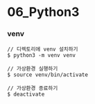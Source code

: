 # 06_Python3



### venv

```shell
// 디렉토리에 venv 설치하기 
$ python3 -m venv venv

// 가상환경 실행하기
$ source venv/bin/activate

// 가상환경 종료하기
$ deactivate
```

